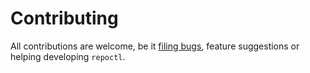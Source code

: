 # Contributing

All contributions are welcome, be it [filing bugs](https://github.com/trinhminhtriet/repoctl/issues), feature suggestions or helping developing `repoctl`.
